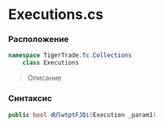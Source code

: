
# Executions.cs
### Расположение
```csharp
namespace TigerTrade.Tc.Collections  
    class Executions
```

> Описание

### Синтаксис
```csharp
public bool dUlwtptFJQi(Execution _param1)
```
